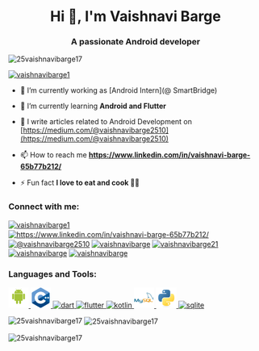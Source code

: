 <h1 align="center">Hi 👋, I'm Vaishnavi Barge</h1>
<h3 align="center">A passionate Android developer</h3>

<p align="left"> <img src="https://miro.medium.com/max/1400/1*qdAW1TjCN57h1lbuuzvchg.gif" height="100" width="150" alt="25vaishnavibarge17" /> </p>

<p align="left"> <a href="https://twitter.com/vaishnavibarge1" target="blank"><img src="https://img.shields.io/twitter/follow/vaishnavibarge1?logo=twitter&style=for-the-badge" alt="vaishnavibarge1" /></a> </p>

- 🔭 I’m currently working as [Android Intern](@ SmartBridge)

- 🌱 I’m currently learning **Android and Flutter**

- 📝 I write articles related to Android Development on [https://medium.com/@vaishnavibarge2510](https://medium.com/@vaishnavibarge2510)

- 📫 How to reach me **https://www.linkedin.com/in/vaishnavi-barge-65b77b212/**

- ⚡ Fun fact **I love to eat and cook 👩‍🍳**

<h3 align="left">Connect with me:</h3>
<p align="left">
<a href="https://twitter.com/vaishnavibarge1" target="blank"><img align="center" src="https://raw.githubusercontent.com/rahuldkjain/github-profile-readme-generator/master/src/images/icons/Social/twitter.svg" alt="vaishnavibarge1" height="30" width="40" /></a>
<a href="https://linkedin.com/in/https://www.linkedin.com/in/vaishnavi-barge-65b77b212/" target="blank"><img align="center" src="https://raw.githubusercontent.com/rahuldkjain/github-profile-readme-generator/master/src/images/icons/Social/linked-in-alt.svg" alt="https://www.linkedin.com/in/vaishnavi-barge-65b77b212/" height="30" width="40" /></a>
<a href="https://medium.com/@vaishnavibarge2510" target="blank"><img align="center" src="https://raw.githubusercontent.com/rahuldkjain/github-profile-readme-generator/master/src/images/icons/Social/medium.svg" alt="@vaishnavibarge2510" height="30" width="40" /></a>
<a href="https://www.codechef.com/users/vaishnavibarge" target="blank"><img align="center" src="https://cdn.jsdelivr.net/npm/simple-icons@3.1.0/icons/codechef.svg" alt="vaishnavibarge" height="30" width="40" /></a>
<a href="https://www.hackerrank.com/vaishnavibarge21" target="blank"><img align="center" src="https://raw.githubusercontent.com/rahuldkjain/github-profile-readme-generator/master/src/images/icons/Social/hackerrank.svg" alt="vaishnavibarge21" height="30" width="40" /></a>
<a href="https://codeforces.com/profile/vaishnavibarge" target="blank"><img align="center" src="https://raw.githubusercontent.com/rahuldkjain/github-profile-readme-generator/master/src/images/icons/Social/codeforces.svg" alt="vaishnavibarge" height="30" width="40" /></a>
<a href="https://www.leetcode.com/vaishnavibarge" target="blank"><img align="center" src="https://raw.githubusercontent.com/rahuldkjain/github-profile-readme-generator/master/src/images/icons/Social/leet-code.svg" alt="vaishnavibarge" height="30" width="40" /></a>
</p>

<h3 align="left">Languages and Tools:</h3>
<p align="left"> <a href="https://developer.android.com" target="_blank" rel="noreferrer"> <img src="https://raw.githubusercontent.com/devicons/devicon/master/icons/android/android-original-wordmark.svg" alt="android" width="40" height="40"/> </a> <a href="https://www.w3schools.com/cpp/" target="_blank" rel="noreferrer"> <img src="https://raw.githubusercontent.com/devicons/devicon/master/icons/cplusplus/cplusplus-original.svg" alt="cplusplus" width="40" height="40"/> </a> <a href="https://dart.dev" target="_blank" rel="noreferrer"> <img src="https://www.vectorlogo.zone/logos/dartlang/dartlang-icon.svg" alt="dart" width="40" height="40"/> </a> <a href="https://flutter.dev" target="_blank" rel="noreferrer"> <img src="https://www.vectorlogo.zone/logos/flutterio/flutterio-icon.svg" alt="flutter" width="40" height="40"/> </a> <a href="https://kotlinlang.org" target="_blank" rel="noreferrer"> <img src="https://www.vectorlogo.zone/logos/kotlinlang/kotlinlang-icon.svg" alt="kotlin" width="40" height="40"/> </a> <a href="https://www.mysql.com/" target="_blank" rel="noreferrer"> <img src="https://raw.githubusercontent.com/devicons/devicon/master/icons/mysql/mysql-original-wordmark.svg" alt="mysql" width="40" height="40"/> </a> <a href="https://www.python.org" target="_blank" rel="noreferrer"> <img src="https://raw.githubusercontent.com/devicons/devicon/master/icons/python/python-original.svg" alt="python" width="40" height="40"/> </a> <a href="https://www.sqlite.org/" target="_blank" rel="noreferrer"> <img src="https://www.vectorlogo.zone/logos/sqlite/sqlite-icon.svg" alt="sqlite" width="40" height="40"/> </a> </p>

<p><img align="left" src="https://github-readme-stats.vercel.app/api/top-langs?username=25vaishnavibarge17&show_icons=true&locale=en&layout=compact" alt="25vaishnavibarge17" /></p>

<p>&nbsp;<img align="center" src="https://github-readme-stats.vercel.app/api?username=25vaishnavibarge17&show_icons=true&locale=en" alt="25vaishnavibarge17" /></p>

<p><img align="center" src="https://github-readme-streak-stats.herokuapp.com/?user=25vaishnavibarge17&" alt="25vaishnavibarge17" /></p>
